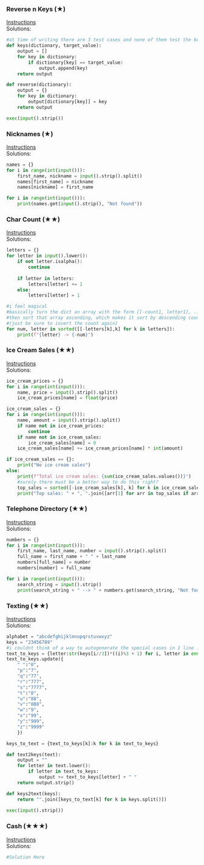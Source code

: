 ### Reverse n Keys (★)

[Instructions](https://github.com/isechula/2190101-comprog-grader/blob/main/pdfs/08_Dict/08_Dict_​11.pdf)\
Solutions:

```python
#at time of writing there are 3 test cases and none of them test the keys() function lol
def keys(dictionary, target_value):
    output = []
    for key in dictionary:
        if dictionary[key] == target_value:
            output.append(key)
    return output

def reverse(dictionary):
    output = {}
    for key in dictionary:
        output[dictionary[key]] = key
    return output

exec(input().strip())
```

### Nicknames (★)

[Instructions](https://github.com/isechula/2190101-comprog-grader/blob/main/pdfs/08_Dict/08_Dict_​12.pdf)\
Solutions:

```python
names = {}
for i in range(int(input())):
    first_name, nickname = input().strip().split()
    names[first_name] = nickname
    names[nickname] = first_name

for i in range(int(input())):
    print(names.get(input().strip(), "Not found"))
```

### Char Count (★★)

[Instructions](https://github.com/isechula/2190101-comprog-grader/blob/main/pdfs/08_Dict/08_Dict_​21.pdf)\
Solutions:

```python
letters = {}
for letter in input().lower():
    if not letter.isalpha():
        continue
    
    if letter in letters:
        letters[letter] += 1
    else:
        letters[letter] = 1

#i feel magical
#basically turn the dict an array with the form [[-count1, letter1], ...]
#then sort that array ascending, which makes it sort by descending count then ascending letters
#(just be sure to invert the count again)
for num, letter in sorted([[-letters[k],k] for k in letters]):
    print(f"{letter} -> {-num}")
```

### Ice Cream Sales (★★)

[Instructions](https://github.com/isechula/2190101-comprog-grader/blob/main/pdfs/08_Dict/08_Dict_​22.pdf)\
Solutions:

```python
ice_cream_prices = {}
for i in range(int(input())):
    name, price = input().strip().split()
    ice_cream_prices[name] = float(price)

ice_cream_sales = {}
for i in range(int(input())):
    name, amount = input().strip().split()
    if name not in ice_cream_prices:
        continue
    if name not in ice_cream_sales:
        ice_cream_sales[name] = 0
    ice_cream_sales[name] += ice_cream_prices[name] * int(amount)

if ice_cream_sales == {}:
    print("No ice cream sales")
else:
    print(f"Total ice cream sales: {sum(ice_cream_sales.values())}")
    #surely there must be a better way to do this right?
    top_sales = sorted([-ice_cream_sales[k], k] for k in ice_cream_sales)
    print("Top sales: " + ", ".join([arr[1] for arr in top_sales if arr[0] == top_sales[0][0]]))


```

### Telephone Directory (★★)

[Instructions](https://github.com/isechula/2190101-comprog-grader/blob/main/pdfs/08_Dict/08_Dict_​23.pdf)\
Solutions:

```python
numbers = {}
for i in range(int(input())):
    first_name, last_name, number = input().strip().split()
    full_name = first_name + " " + last_name
    numbers[full_name] = number
    numbers[number] = full_name

for i in range(int(input())):
    search_string = input().strip()
    print(search_string + " --> " + numbers.get(search_string, "Not found"))
```

### Texting (★★)

[Instructions](https://github.com/isechula/2190101-comprog-grader/blob/main/pdfs/08_Dict/08_Dict_​24.pdf)\
Solutions:

```python
alphabet = "abcdefghijklmnopqrstuvwxyz"
keys = "23456789"
#i couldnt think of a way to autogenerate the special cases in 1 line :pensive:
text_to_keys = {letter:str(keys[i//3])*((i)%3 + 1) for i, letter in enumerate(alphabet) if i < 15}
text_to_keys.update({
    " ":"0",
    "p":"7",
    "q":"77",
    "r":"777",
    "s":"7777",
    "t":"8",
    "u":"88",
    "v":"888",
    "w":"9",
    "x":"99",
    "y":"999",
    "z":"9999"
    })

keys_to_text = {text_to_keys[k]:k for k in text_to_keys}

def text2keys(text):
    output = ""
    for letter in text.lower():
        if letter in text_to_keys:
            output += text_to_keys[letter] + " "
    return output.strip()

def keys2text(keys):
    return "".join([keys_to_text[k] for k in keys.split()])
        
exec(input().strip())

```

### Cash (★★★)

[Instructions](https://github.com/isechula/2190101-comprog-grader/blob/main/pdfs/08_Dict/08_Dict_​31.pdf)\
Solutions:

```python
#Solution Here
```

